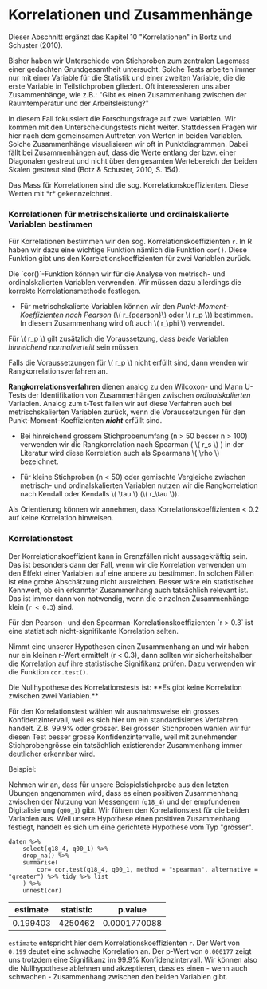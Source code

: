 # Korrelationen und Zusammenhänge


<div class="col-12 alert alert-primary" markdown=1>
<i class="fa fa-lg fa-info-circle"></i>
Dieser Abschnitt ergänzt das Kapitel 10 "Korrelationen" in Bortz und Schuster (2010). 
</div>

Bisher haben wir Unterschiede von Stichproben zum zentralen Lagemass einer gedachten Grundgesamtheit untersucht. Solche Tests arbeiten immer nur mit einer Variable für die Statistik und einer zweiten Variable, die die erste Variable in Teilstichproben gliedert. Oft interessieren uns aber Zusammenhänge, wie z.B.: "Gibt es einen Zusammenhang zwischen der Raumtemperatur und der Arbeitsleistung?" 

In diesem Fall fokussiert die Forschungsfrage auf zwei Variablen. Wir kommen mit den Unterscheidungstests nicht weiter. Stattdessen Fragen wir hier nach dem gemeinsamen Auftreten von Werten in beiden Variablen. Solche Zusammenhänge visualisieren wir oft in Punktdiagrammen. Dabei fällt bei Zusammenhängen auf, dass die Werte entlang der bzw. einer Diagonalen gestreut und nicht über den gesamten Wertebereich der beiden Skalen gestreut sind (Botz & Schuster, 2010, S. 154). 

<div class="alert alert-primary" markdown=1>
Das Mass für Korrelationen sind die sog. Korrelationskoeffizienten. Diese Werten mit *r* gekennzeichnet. 
</div>

### Korrelationen für metrischskalierte und ordinalskalierte Variablen bestimmen

Für Korrelationen bestimmen wir den sog. Korrelationskoeffizienten `r`. In R haben wir dazu eine wichtige Funktion nämlich die Funktion `cor()`. Diese Funktion gibt uns den Korrelationskoeffizienten für zwei Variablen zurück.  

<div class="alert alert-success" markdown=1>
Die `cor()`-Funktion können wir für die Analyse von metrisch- und ordinalskalierten Variablen verwenden. Wir müssen dazu allerdings die korrekte Korrelationsmethode festlegen. 
</div>

* Für metrischskalierte Variablen können wir den *Punkt-Moment-Koeffizienten nach Pearson* (\\( r_{pearson}\\) oder \\( r_p \\)) bestimmen. In diesem Zusammenhang wird oft auch \\( r_\phi \\) verwendet.

Für \\( r_p \\) gilt zusätzlich die Voraussetzung, dass *beide* Variablen *hinreichend normalverteilt* sein müssen.

Falls die Voraussetzungen für \\( r_p \\) nicht erfüllt sind, dann wenden wir  Rangkorrelationsverfahren an. 

**Rangkorrelationsverfahren** dienen analog zu den Wilcoxon- und Mann U-Tests der Identifikation von Zusammenhängen zwischen *ordinalskalierten* Variablen. Analog zum t-Test fallen wir auf diese Verfahren auch bei metrischskalierten Variablen zurück, wenn  die Voraussetzungen für den Punkt-Moment-Koeffizienten ***nicht*** erfüllt sind. 

* Bei hinreichend grossem Stichprobenumfang (n > 50 besser n > 100) verwenden wir die Rangkorrelation nach Spearman ( \\( r_s \\) ) in der Literatur wird diese Korrelation auch als Spearmans \\( \rho \\) bezeichnet.  

* Für kleine Stichproben (n < 50) oder gemischte Vergleiche zwischen metrisch- und ordinalskalierten Variablen nutzen wir die Rangkorrelation nach Kendall  oder Kendalls \\( \tau \\) (\\( r_\tau \\)).

Als Orientierung können wir annehmen, dass Korrelationskoeffizienten < 0.2 auf keine Korrelation hinweisen.

### Korrelationstest

Der Korrelationskoeffizient kann in Grenzfällen nicht aussagekräftig sein. Das ist besonders dann der Fall, wenn wir die Korrelation verwenden um den Effekt einer Variablen auf eine andere zu bestimmen. In solchen Fällen ist eine grobe Abschätzung nicht ausreichen. Besser wäre ein statistischer Kennwert, ob ein erkannter Zusammenhang auch tatsächlich relevant ist. Das ist immer dann von notwendig, wenn die einzelnen Zusammenhänge klein (`r < 0.3`) sind.

<div class="alert alert-success" markdown=1>
Für den Pearson- und den Spearman-Korrelationskoeffizienten `r > 0.3` ist eine statistisch nicht-signifikante Korrelation selten. 
</div>

Nimmt eine unserer Hypothesen einen Zusammenhang an und wir haben nur ein kleinen r-Wert ermittelt (r < 0.3), dann sollten wir sicherheitshalber die Korrelation auf ihre statistische Signifikanz prüfen. Dazu verwenden wir die Funktion `cor.test()`.

<div class="alert alert-success" markdown=1>
Die Nullhypothese des Korrelationstests ist: **Es gibt keine Korrelation zwischen zwei Variablen.**  
</div>

Für den Korrelationstest wählen wir ausnahmsweise ein grosses Konfidenzintervall, weil es sich hier um ein standardisiertes Verfahren handelt. Z.B. 99.9% oder grösser. Bei grossen Stichproben wählen wir für diesen Test besser grosse Konfidenzintervalle, weil mit zunehmender Stichprobengrösse ein tatsächlich existierender Zusammenhang immer deutlicher erkennbar wird.

Beispiel: 

Nehmen wir an, dass für unsere Beispielstichprobe aus den letzten Übungen angenommen wird, dass es einen positiven Zusammenhang zwischen der Nutzung von Messengern (`q18_4`) und der empfundenen Digitalisierung (`q00_1`) gibt. Wir führen den Korrelationstest für die beiden Variablen aus. Weil unsere Hypothese einen positiven Zusammenhang festlegt, handelt es sich um eine gerichtete Hypothese vom Typ "grösser". 

```
daten %>%
    select(q18_4, q00_1) %>%
    drop_na() %>%
    summarise(
        cor= cor.test(q18_4, q00_1, method = "spearman", alternative = "greater") %>% tidy %>% list
    ) %>%
    unnest(cor)
```

| estimate | statistic  | p.value  |
|---|---|---|
| 0.199403 | 4250462 | 0.0001770088 |

`estimate` entspricht hier dem Korrelationskoeffizienten `r`.  Der Wert von `0.199` deutet eine schwache Korrelation an. Der p-Wert von `0.000177` zeigt uns trotzdem eine Signifikanz im 99.9% Konfidenzintervall. Wir können also die Nullhypothese ablehnen und akzeptieren, dass es einen - wenn auch schwachen - Zusammenhang zwischen den beiden Variablen gibt. 


$$ $$